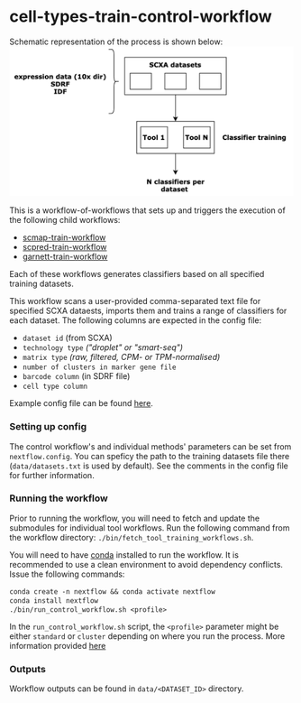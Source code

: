 # cell-types-train-control-workflow
Schematic representation of the process is shown below: 
![](classifier_training.png)

This is a workflow-of-workflows that sets up and triggers the execution of the following child workflows: 
* [scmap-train-workflow](https://github.com/ebi-gene-expression-group/scmap-train-workflow)
* [scpred-train-workflow](https://github.com/ebi-gene-expression-group/scpred-train-workflow/blob/develop/README.md)
* [garnett-train-workflow](https://github.com/ebi-gene-expression-group/garnett-train-workflow)

Each of these workflows generates classifiers based on all specified training datasets. 

This workflow scans a user-provided comma-separated text file for specified SCXA dataests, imports them and trains a range of classifiers for each dataset. The following columns are expected in the config file: 
* `dataset id` (from SCXA)
* `technology type` _("droplet" or "smart-seq")_
* `matrix type` _(raw, filtered, CPM- or TPM-normalised)_
* `number of clusters in marker gene file` 
* `barcode column` (in SDRF file) 
* `cell type column` 

Example config file can be found [here](example_config.txt).

### Setting up config
The control workflow's and individual methods' parameters can be set from `nextflow.config`. You can speficy the path to the training datasets file there (`data/datasets.txt` is used by default). See the comments in the config file for further information. 

### Running the workflow 
Prior to running the workflow, you will need to fetch and update the submodules for individual tool workflows. Run the following command from the workflow directory: `./bin/fetch_tool_training_workflows.sh`. 

You will need to have [conda](https://docs.conda.io/en/latest/) installed to run the workflow. It is recommended to use a clean environment to avoid dependency conflicts. Issue the following commands: 
```
conda create -n nextflow && conda activate nextflow 
conda install nextflow 
./bin/run_control_workflow.sh <profile>
```
In the `run_control_workflow.sh` script, the `<profile>` parameter might be either `standard` or `cluster` depending on where you run the process. More information provided [here](https://www.nextflow.io/docs/latest/executor.html#) 

### Outputs 
Workflow outputs can be found in `data/<DATASET_ID>` directory.

